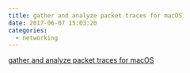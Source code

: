 ```yaml
---
title: gather and analyze packet traces for macOS
date: 2017-06-07 15:03:20
categories:
  - networking
---
```

[gather and analyze packet traces for macOS](https://developer.apple.com/library/content/qa/qa1176/_index.html)
